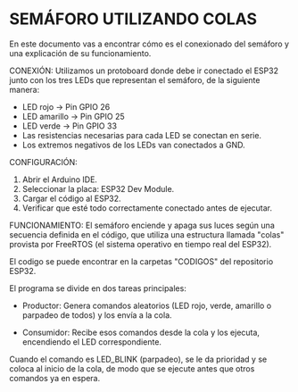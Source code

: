 # SEMÁFORO UTILIZANDO COLAS

En este documento vas a encontrar cómo es el conexionado del semáforo y una explicación de su funcionamiento.

CONEXIÓN:
Utilizamos un protoboard donde debe ir conectado el ESP32 junto con los tres LEDs que representan el semáforo, de la siguiente manera:

- LED rojo → Pin GPIO 26
- LED amarillo → Pin GPIO 25
- LED verde → Pin GPIO 33
- Las resistencias necesarias para cada LED se conectan en serie.
- Los extremos negativos de los LEDs van conectados a GND.

CONFIGURACIÓN:
1. Abrir el Arduino IDE.
2. Seleccionar la placa: ESP32 Dev Module.
3. Cargar el código al ESP32.
4. Verificar que esté todo correctamente conectado antes de ejecutar.

FUNCIONAMIENTO:
El semáforo enciende y apaga sus luces según una secuencia definida en el código, que utiliza una estructura llamada "colas" provista por FreeRTOS (el sistema operativo en tiempo real del ESP32).

El codigo se puede encontrar en la carpetas "CODIGOS" del repositorio ESP32.

El programa se divide en dos tareas principales:

- Productor:
  Genera comandos aleatorios (LED rojo, verde, amarillo o parpadeo de todos) y los envía a la cola.

- Consumidor:
  Recibe esos comandos desde la cola y los ejecuta, encendiendo el LED correspondiente.

Cuando el comando es LED_BLINK (parpadeo), se le da prioridad y se coloca al inicio de la cola, de modo que se ejecute antes que otros comandos ya en espera.
